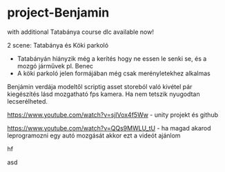 # project-Benjamin
with additional Tatabánya course dlc available now!

2 scene: Tatabánya és Köki parkoló
- Tatabányán hiányzik még a kerítés hogy ne essen le senki se, és a mozgó járművek pl. Benec
- A köki parkoló jelen formájában még csak merényletekhez alkalmas

Benjámin verdája modeltől scriptig asset storeból való kivétel pár kiegészítés lásd mozgatható fps kamera. Ha nem tetszik nyugodtan lecserélheted.

https://www.youtube.com/watch?v=sjlVox4f5Ww - unity projekt és github

https://www.youtube.com/watch?v=QQs9MWLU_tU - ha magad akarod leprogramozni egy autó mozgását akkor ezt a videót ajánlom

hf

asd
